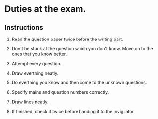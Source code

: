 
# Duties at the exam.
## Instructions

1.  Read the question paper twice before the writing part.

2.  Don't be stuck at the question which you don't know. Move on to the ones that you know better.

3.  Attempt every question.

4.  Draw everthing neatly.

5.  Do everthing you know and then come to the unknown questions.

6.  Specify mains and question numbers correctly.

7.  Draw lines neatly.

8.  If finished, check it twice before handing it to the invigilator.

